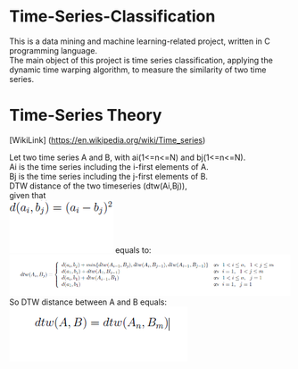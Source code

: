 # Time-Series-Classification

This is a data mining and machine learning-related project, written in C programming language.\
The main object of this project is time series classification, applying the dynamic time warping algorithm, to measure the similarity of two time series.

# Time-Series Theory

[WikiLink] (https://en.wikipedia.org/wiki/Time_series)

Let two time series A and B, with ai(1<=n<=N) and bj(1<=n<=N).\
Ai is the time series including the i-first elements of A.\
Bj is the time series including the j-first elements of B.\
DTW distance of the two timeseries (dtw(Ai,Bj)), \
given that \
![alt text](https://github.com/KGArgyropoulos/Time-Series-Classification/blob/master/images/img3.png)
equals to: \
![alt text](https://github.com/KGArgyropoulos/Time-Series-Classification/blob/master/images/img1.png)
So DTW distance between A and B equals: \
![alt text](https://github.com/KGArgyropoulos/Time-Series-Classification/blob/master/images/img2.png)


